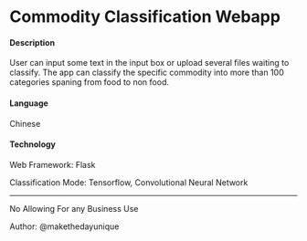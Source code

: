 # Commodity Classification Webapp

#### Description

User can input some text in the input box or upload several files waiting to classify. The app can classify the specific commodity into more than 100 categories spaning from food to non food.

#### Language

Chinese

#### Technology

Web Framework: Flask

Classification Mode: Tensorflow, Convolutional Neural Network

---

No Allowing For any Business Use

Author: @makethedayunique
